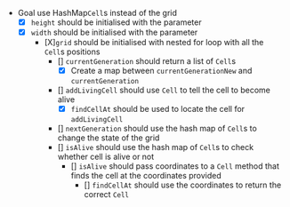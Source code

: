 - Goal use HashMap`Cell`s instead of the grid
    - [X] `height` should be initialised with the parameter
    - [X] `width` should be initialised with the parameter
      - [X]`grid` should be initialised with nested for loop with all the `Cell`s positions
        - [] `currentGeneration` should return a list of `Cell`s
            - [X] Create a map between `currentGenerationNew` and `currentGeneration`
        - [] `addLivingCell` should use `Cell` to tell the cell to become alive
          - [X] `findCellAt` should be used to locate the cell for `addLivingCell` 
        - [] `nextGeneration` should use the hash map of `Cell`s to change the state of the grid
        - [] `isAlive` should use the hash map of `Cell`s to check whether cell is alive or not
          - [] `isAlive` should pass coordinates to a `Cell` method that finds the cell at the coordinates provided
            - [] `findCellAt` should use the coordinates to return the correct `Cell`

